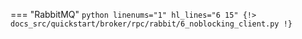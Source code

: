 === "RabbitMQ"
    ```python linenums="1" hl_lines="6 15"
    {!> docs_src/quickstart/broker/rpc/rabbit/6_noblocking_client.py !}
    ```
